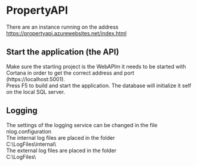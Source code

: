 # PropertyAPI
There are an instance running on the address https://propertyapi.azurewebsites.net/index.html  


## Start the application (the API)
Make sure the starting project is the WebAPIm it needs to be started with Cortana in order to get the correct address and port (https://localhost:5001).  
Press F5 to build and start the application. The database will initialize it self on the local SQL server.  

## Logging
The settings of the logging service can be changed in the file nlog.configuration  
The internal log files are placed in the folder  
C:\LogFiles\internal\  
The external log files are placed in the folder  
C:\LogFiles\  
